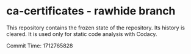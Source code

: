 # ca-certificates - rawhide branch

This repository contains the frozen state of the repository.
Its history is cleared. It is used only for static code
analysis with Codacy.

Commit Time: 1712765828